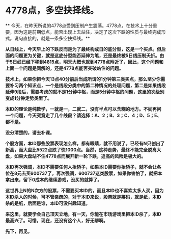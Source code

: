 4778点，多空抉择线。
====

			

** 今天，在昨天所说的4778点受到压制产生震荡。4778点，在技术上十分重要，因为这是前期低点，能否出现上去站住，决定了这次下跌的性质与最终完成形式。说句直接的，就是一条多空抉择线。**

**从日线上，今天早上的下跌反而是为了最终构成日的底分型，这是一个买点。但后面的问题更为关键，就是这底分型能否延伸为笔，还是最终被5日线压制夭折。由于5日线已经下移到4815点，明天大概也就到4778点附近了，因此，这个问题和上面一个问题是同解的，还是4778点能否突破站住的问题。**

**技术上，如果你把今天13点40分前后当成所谓的1分钟第三类买点，那么至少你需要补习两个知识点，一个是线段分类中的第二种情况的处理问题，第二是如果线段延伸9段后，需要考虑的就不是1分钟中枢，而是5分钟中枢的问题，这里的次级别变成1分钟走势类型了。**

**本ID的理论是纯数学，一就是一，二就二，没有半点可以含糊的地方。不妨再问一个问题，今天究竟走了几个线段？请选择：A、2；B、3；C、4；D、5；E、都不是。**

**没分清楚的，请去补课。**

**个股方面，本ID那些股票表现怎么样，都有眼睛，就不用说了。已经有N只创出了新高，而大盘比5522点跌了快1000点。当然，这种走势，最终不能完全脱离大盘，如果大盘站不住4778点而展开新一轮下跌，追高的风险是极大的。**

**本ID再次强调，本ID不需要任何人抬轿子，如果本ID需要你抬轿子，就不会让各位在8元去买600737了，再次强调，600737这类股票，如果你害怕了，就把本拿出来，留下0成本的继续游戏，没买的就算了。**

**这世界上N的N次方的股票，不需要买本ID的，而且本ID也不喜欢太多人买，因为本ID杀人的时候，可不管亲疏的，对于本ID来说，股票就是筹码，就是纸，本ID杀的是纸，后面是谁，本ID可没兴趣知道。**

**来这里，就要学会自己顶天立地，有一天，你能在市场游戏里把本ID杀了，本ID最高兴了。可惜，现在，还没有这个人，好无聊啊。**

**先下，再见。**

